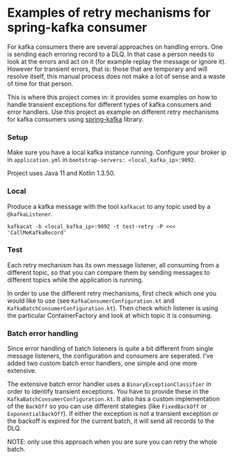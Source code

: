 # Examples of retry mechanisms for spring-kafka consumer

For kafka consumers there are several approaches on handling errors. One is sending each erroring record to a DLQ. In that case a person needs to look at the errors and act on it (for example replay the message or ignore it). However for transient errors, that is: those that are temporary and will resolve itself, this manual process does not make a lot of sense and a waste of time for that person.

This is where this project comes in: it provides some examples on how to handle transient exceptions for different types of kafka consumers and error handlers. Use this project as example on different retry mechanisms for kafka consumers using [spring-kafka](https://github.com/spring-projects/spring-kafka) library.


### Setup
Make sure you have a local kafka instance running. Configure your broker ip in `application.yml` in `bootstrap-servers: <local_kafka_ip>:9092`.

Project uses Java 11 and Kotlin 1.3.50.

### Local
Produce a kafka message with the tool `kafkacat` to any topic used by a `@kafkaListener`.

```shell script
kafkacat -b <local_kafka_ip>:9092 -t test-retry -P <<< 'CallMeKafkaRecord'
```

### Test
Each retry mechanism has its own message listener, all consuming from a different topic, so that you can compare them by sending messages to different topics while the application is running. 

In order to use the different retry mechanisms, first check which one you would like to use (see `KafkaConsumerConfiguration.kt` and `KafkaBatchConsumerConfiguration.kt`). Then check which listener is using the particular ContainerFactory and look at which topic it is consuming.

### Batch error handling
Since error handling of batch listeners is quite a bit different from single message listeners, the configuration and consumers are seperated. I've added two custom batch error handlers, one simple and one more extensive.

The extensive batch error handler uses a `BinaryExceptionClassifier` in order to identify transient exceptions. You have to provide these in the `KafkaBatchConsumerConfiguration.kt`. It also has a custom implementation of the `BackOff` so you can use different stategies (like `FixedBackOff` or `ExponentialBackOff`). If either the exception is not a transient exception _or_ the backoff is expired for the current batch, it will send all records to the DLQ.

NOTE: only use this approach when you are sure you can retry the whole batch.
